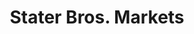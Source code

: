 ---
title: "Stater Bros. Markets"
url: /costa-mesa/stater-bros-markets-baker-street/
shop: supermarket
---